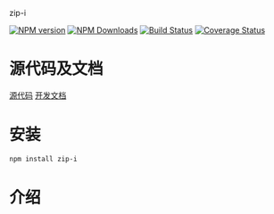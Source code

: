 zip-i


[![NPM version][npm-image]][npm-url]
[![NPM Downloads][downloads-image]][npm-url]
[![Build Status](https://travis-ci.org/heifade/zip-i.svg?branch=master)](https://travis-ci.org/heifade/zip-i)
[![Coverage Status](https://coveralls.io/repos/github/heifade/zip-i/badge.svg?branch=master)](https://coveralls.io/github/heifade/zip-i?branch=master)

[npm-image]: https://img.shields.io/npm/v/zip-i.svg?style=flat-square
[npm-url]: https://npmjs.org/package/zip-i
[downloads-image]: https://img.shields.io/npm/dm/zip-i.svg

# 源代码及文档
[源代码](https://github.com/heifade/zip-i)
[开发文档](https://heifade.github.io/zip-i/)

# 安装
```bash
npm install zip-i
```

# 介绍
